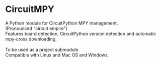 # CircuitMPY
A Python module for CircuitPython MPY management.<br />
(Pronounced "circuit empire")<br />
Features board detection, CircuitPython version detection and automatic mpy-cross downloading.<br />
<br />
To be used as a project submodule.<br />
Compatible with Linux and Mac OS and Windows.
